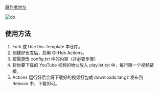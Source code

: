 [原作者地址](https://github.com/justjavac/github-actions-youtube-dl)

![do](https://github.com/Heraldik/github-actions-youtube-dl/workflows/do/badge.svg?branch=main)

## 使用方法

1. Fork 或 Use this Template 本仓库。
2. 创建好仓库后，启用 GitHub Actions。
3. 按需更改 config.txt 中的内容（非必要步骤）
4. 将你要下载的 YouTube 视频的地址放入 playlist.txt 中，每行限一个视频链接。
5. Actions 运行好后会将下载好的视频打包成 downloads.tar.gz 发布到  Release 中，下载即可。
